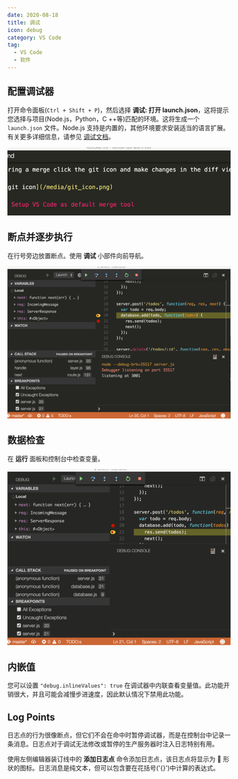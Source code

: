 ```yaml
---
date: 2020-08-18
title: 调试
icon: debug
category: VS Code
tag:
  - VS Code
  - 软件
---
```


## 配置调试器

打开命令面板(`Ctrl + Shift + P`)，然后选择 **调试: 打开 launch.json**，这将提示您选择与项目(Node.js，Python，C ++等)匹配的环境。这将生成一个 `launch.json` 文件。Node.js 支持是内置的，其他环境要求安装适当的语言扩展。有关更多详细信息，请参见 [调试文档](https://code.visualstudio.com/docs/editor/debugging)。

![配置调试](./assets/configure-debug.gif)

## 断点并逐步执行

在行号旁边放置断点。使用 **调试** 小部件向前导航。

![调试](./assets/node-debug.gif)

## 数据检查

在 **运行** 面板和控制台中检查变量。

![数据检查](./assets/debug-data-inspection.gif)

## 内嵌值

您可以设置 `"debug.inlineValues": true` 在调试器中内联查看变量值。此功能开销很大，并且可能会减慢步进速度，因此默认情况下禁用此功能。

## Log Points

日志点的行为很像断点，但它们不会在命中时暂停调试器，而是在控制台中记录一条消息。日志点对于调试无法修改或暂停的生产服务器时注入日志特别有用。

使用左侧编辑器装订线中的 **添加日志点** 命令添加日志点，该日志点将显示为 :small_orange_diamond: 形状的图标。日志消息是纯文本，但可以包含要在花括号('{}')中计算的表达式。
